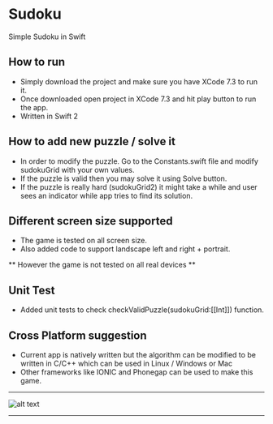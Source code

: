 # Sudoku
Simple Sudoku in Swift

## How to run

- Simply download the project and make sure you have XCode 7.3 to run it.
- Once downloaded open project in XCode 7.3 and hit play button to run the app. 
- Written in Swift 2 

## How to add new puzzle / solve it

- In order to modify the puzzle. Go to the Constants.swift file and modify sudokuGrid with your own values.
- If the puzzle is valid then you may solve it using Solve button.
- If the puzzle is really hard (sudokuGrid2) it might take a while and user sees an indicator while app tries to find its solution. 

## Different screen size supported

- The game is tested on all screen size.
- Also added code to support landscape left and right + portrait.

** However the game is not tested on all real devices **

## Unit Test

- Added unit tests to check checkValidPuzzle(sudokuGrid:[[Int]]) function.

## Cross Platform suggestion 

- Current app is natively written but the algorithm can be modified to be written in C/C++ which can be used in Linux / Windows or Mac
- Other frameworks like IONIC and Phonegap can be used to make this game. 

____

![alt text](http://i.imgur.com/jZYPqWK.png?1)

____
